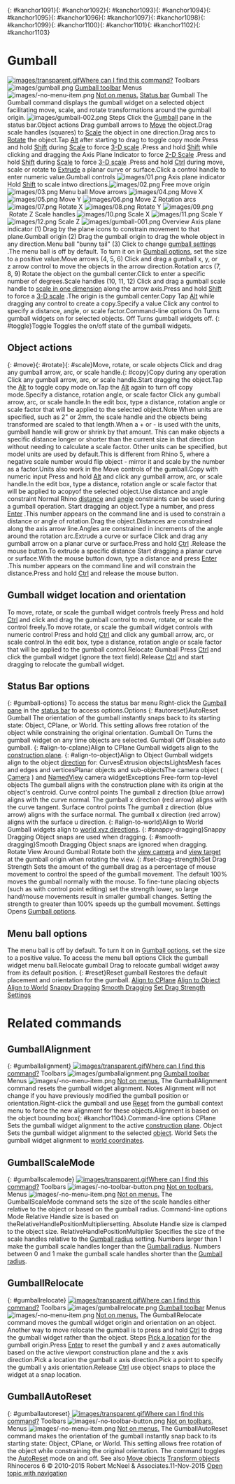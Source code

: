 ---
---

{: #kanchor1091}{: #kanchor1092}{: #kanchor1093}{: #kanchor1094}{: #kanchor1095}{: #kanchor1096}{: #kanchor1097}{: #kanchor1098}{: #kanchor1099}{: #kanchor1100}{: #kanchor1101}{: #kanchor1102}{: #kanchor1103}
# Gumball
 [![images/transparent.gif](images/transparent.gif)Where can I find this command?](javascript:void(0);) Toolbars
![images/gumball.png](images/gumball.png) [Gumball toolbar](gumball-toolbar.html) 
Menus
![images/-no-menu-item.png](images/-no-menu-item.png) [Not on menus.](menuwhattodo.html) 
 [Status bar](rhino-window.html#statusbarpanes) 
Gumball
The Gumball command displays the gumball widget on a selected object facilitating move, scale, and rotate transformations around the gumball origin.
![images/gumball-002.png](images/gumball-002.png)
Steps
Click the [Gumball](rhino-window.html#gumball-pane) pane in the status bar.Object actions
Drag gumball arrows to [Move](move.html) the object.Drag scale handles (squares) to [Scale](scale1d.html) the object in one direction.Drag arcs to [Rotate](rotate.html) the object.Tap [Alt](alt-key.html) after starting to drag to toggle copy mode.Press and hold [Shift](shift-key.html) during [Scale](scale1d.html) to force [3-D scale](scale.html) .Press and hold [Shift](shift-key.html) while clicking and dragging the Axis Plane Indicator to force [2-D Scale](scale2d.html) .Press and hold [Shift](shift-key.html) during [Scale](scale1d.html) to force [3-D scale](scale.html) .Press and hold [Ctrl](ctrl-key.html) during move, scale or rotate to [Extrude](extrudecrv.html) a planar curve or surface.Click a control handle to enter numeric value.Gumball controls
![images/01.png](images/01.png)&#160;Axis plane indicator
Hold [Shift](shift-key.html) to scale intwo directions.![images/02.png](images/02.png)&#160;Free move origin
![images/03.png](images/03.png)&#160;Menu ball
Move arrows
![images/04.png](images/04.png)&#160;Move X
![images/05.png](images/05.png)&#160;Move Y
![images/06.png](images/06.png)&#160;Move Z
Rotation arcs
![images/07.png](images/07.png)&#160;Rotate X
![images/08.png](images/08.png)&#160;Rotate Y
![images/09.png](images/09.png)&#160;Rotate Z
Scale handles
![images/10.png](images/10.png)&#160;Scale X
![images/11.png](images/11.png)&#160;Scale Y
![images/12.png](images/12.png)&#160;Scale Z
![images/gumball-001.png](images/gumball-001.png)
Overview
Axis plane indicator (1)
Drag by the plane icons to constrain movement to that plane.Gumball origin (2)
Drag the gumball origin to drag the whole object in any direction.Menu ball "bunny tail" (3)
Click to change [gumball settings](#gumball-options) .The menu ball is off by default. To turn it on in [Gumball options](modeling-aids-gumball.html), set the size to a positive value.Move arrows (4, 5, 6)
Click and drag a gumball x, y, or z&#160;arrow control to move the objects in the arrow direction.Rotation arcs (7, 8, 9)
Rotate the object on the gumball center.Click to enter a specific number of degrees.Scale handles (10, 11, 12)
Click and drag a gumball scale handle to [scale in one dimension](scale1d.html) along the arrow axis.Press and hold [Shift](shift-key.html) to force a [3-D scale](scale.html) .The origin is the gumball center.Copy
Tap [Alt](alt-key.html) while dragging any control to create a copy.Specify a value
Click any control to specify a distance, angle, or scale factor.Command-line options
On
Turns gumball widgets on for selected objects.
Off
Turns gumball widgets off.
{: #toggle}Toggle
Toggles the on/off state of the gumball widgets.

## Object actions
{: #move}{: #rotate}{: #scale}Move, rotate, or scale objects
Click and drag any gumball arrow, arc, or scale handle.{: #copy}Copy during any operation
Click any gumball arrow, arc, or scale handle.Start dragging the object.Tap the [Alt](alt-key.html) to toggle copy mode on.Tap the [Alt](alt-key.html) again to turn off copy mode.Specify a distance, rotation angle, or scale factor
Click any gumball arrow, arc, or scale handle.In the edit box, type a distance, rotation angle or scale factor that will be applied to the selected object.Note
When units are specified, such as 2" or 2mm, the scale handle and the objects being transformed are scaled to that length.When a + or - is used with the units, gumball handle will grow or shrink by that amount. This can make objects a specific distance longer or shorter than the current size in that direction without needing to calculate a scale factor. Other units can be specified, but model units are used by default.This is different from Rhino 5, where a negative scale number would flip object - mirror it and scale by the number as a factor.Units also work in the Move controls of the gumball.Copy with numeric input
Press and hold [Alt](alt-key.html) and click any gumball arrow, arc, or scale handle.In the edit box, type a distance, rotation angle or scale factor that will be applied to acopyof the selected object.Use distance and angle constraint
Normal Rhino [distance](cursor-constraints.html#distance-constraint) and [angle](cursor-constraints.html#angle) constraints can be used during a gumball operation.
Start dragging an object.Type a number, and press [Enter](enter-key.html) .This number appears on the command line and is used to constrain a distance or angle of rotation.Drag the object.Distances are constrained along the axis arrow line.Angles are constrained in increments of the angle around the rotation arc.Extrude a curve or surface
Click and drag any gumball arrow on a planar curve or surface.Press and hold [Ctrl](ctrl-key.html) .Release the mouse button.To extrude a specific distance
Start dragging a planar curve or surface.With the mouse button down, type a distance and press [Enter](enter-key.html) .This number appears on the command line and will constrain the distance.Press and hold [Ctrl](ctrl-key.html) and release the mouse button.
## Gumball widget location and orientation
To move, rotate, or scale the gumball widget controls freely
Press and hold [Ctrl](ctrl-key.html) and click and drag the gumball control to move, rotate, or scale the control freely.To move rotate, or scale the gumball widget controls with numeric control
Press and hold [Ctrl](ctrl-key.html) and click any gumball arrow, arc, or scale control.In the edit box, type a distance, rotation angle or scale factor that will be applied to the gumball control.Relocate Gumball
Press [Ctrl](ctrl-key.html) and click the gumball widget (ignore the text field).Release [Ctrl](ctrl-key.html) and start dragging to relocate the gumball widget.
## Status Bar options
{: #gumball-options}
To access the status bar menu
Right-click the [Gumball pane](rhino-window.html#gumball-pane) in the [status bar](rhino-window.html#statusbarpanes) to access options.Options
{: #autoreset}AutoReset Gumball
The orientation of the gumball instantly snaps back to its starting state: Object, CPlane, or World.
This setting allows free rotation of the object while constraining the original orientation.
Gumball On
Turns the gumball widget on any time objects are selected.
Gumball Off
Disables auto gumball.
{: #align-to-cplane}Align to CPlane
Gumball widgets align to the [construction plane](cplane.html).
{: #align-to-object}Align to Object
Gumball widgets align to the object [direction](dir.html) for:
CurvesExtrusion objectsLightsMesh faces and edges and verticesPlanar objects and sub-objectsThe camera object ( [Camera](camera.html) ) and [NamedView](namedview.html) camera widgetExceptions
Free-form top-level objects
The gumball aligns with the construction plane with its origin at the object's centroid.
Curve control points
The gumball z&#160;direction (blue arrow) aligns with the curve normal.
The gumball x&#160;direction (red arrow) aligns with the curve tangent.
Surface control points
The gumball z&#160;direction (blue arrow) aligns with the surface normal.
The gumball x&#160;direction (red arrow) aligns with the surface u&#160;direction.
{: #align-to-world}Align to World
Gumball widgets align to [world xyz directions](cursor-constraints.html#world-coordinates).
{: #snappy-dragging}Snappy Dragging
Object snaps are used when dragging.
{: #smooth-dragging}Smooth Dragging
Object snaps are ignored when dragging.
Rotate View Around Gumball
Rotate both the [view camera](viewport.html#camera-location) and [view target](viewport.html#target-location) at the gumball origin when rotating the view.
{: #set-drag-strength}Set Drag Strength
Sets the amount of the gumball drag as a percentage of mouse movement to control the speed of the gumball movement. The default 100% moves the gumball normally with the mouse.
To fine-tune placing objects (such as with control point editing) set the strength lower, so large hand/mouse movements result in smaller gumball changes.
Setting the strength to greater than 100% speeds up the gumball movement.
Settings
Opens [Gumball options](modeling-aids-gumball.html).

## Menu ball options
The menu ball is off by default. To turn it on in [Gumball options](modeling-aids-gumball.html), set the size to a positive value.
To access the menu ball options
Click the gumball widget menu ball.Relocate gumball
Drag to relocate gumball widget away from its default position.
{: #reset}Reset gumball
Restores the default placement and orientation for the gumball.
 [Align to CPlane](#align-to-cplane) 
 [Align to Object](#align-to-object) 
 [Align to World](#align-to-world) 
 [Snappy Dragging](#snappy-dragging) 
 [Smooth Dragging](#smooth-dragging) 
 [Set Drag Strength](#set-drag-strength) 
 [Settings](modeling-aids-gumball.html) 

# Related commands

## GumballAlignment
{: #gumballalignment}
 [![images/transparent.gif](images/transparent.gif)Where can I find this command?](javascript:void(0);) Toolbars
![images/gumballalignment.png](images/gumballalignment.png) [Gumball toolbar](gumball-toolbar.html) 
Menus
![images/-no-menu-item.png](images/-no-menu-item.png) [Not on menus.](menuwhattodo.html) 
The GumballAlignment command resets the gumball widget alignment.
Notes
Alignment will not change if you have previously modified the gumball position or orientation.Right-click the gumball and use [Reset](#reset) from the gumball context menu to force the new alignment for these objects.Alignment is based on the object bounding box{: #kanchor1104}.Command-line options
CPlane
Sets the gumball widget alignment to the active [construction plane](#align-to-cplane).
Object
Sets the gumball widget alignment to the selected [object](#align-to-object).
World
Sets the gumball widget alignment to [world coordinates](#align-to-world).

## GumballScaleMode
{: #gumballscalemode}
 [![images/transparent.gif](images/transparent.gif)Where can I find this command?](javascript:void(0);) Toolbars
![images/-no-toolbar-button.png](images/-no-toolbar-button.png) [Not on toolbars.](toolbarwhattodo.html) 
Menus
![images/-no-menu-item.png](images/-no-menu-item.png) [Not on menus.](menuwhattodo.html) 
The GumballScaleMode command sets the size of the scale handles either relative to the object or based on the gumball radius.
Command-line options
Mode
Relative
Handle size is based on theRelativeHandlePositionMultipliersetting.
Absolute
Handle size is clamped to the object size.
RelativeHandlePositionMultiplier
Specifies the size of the scale handles relative to the [Gumball radius](modeling-aids-gumball.html#gumball-radius) setting. Numbers larger than 1 make the gumball scale handles longer than the [Gumball radius](modeling-aids-gumball.html#gumball-radius). Numbers between 0 and 1 make the gumball scale handles shorter than the [Gumball radius](modeling-aids-gumball.html#gumball-radius).

## GumballRelocate
{: #gumballrelocate}
 [![images/transparent.gif](images/transparent.gif)Where can I find this command?](javascript:void(0);) Toolbars
![images/gumballrelocate.png](images/gumballrelocate.png) [Gumball toolbar](gumball-toolbar.html) 
Menus
![images/-no-menu-item.png](images/-no-menu-item.png) [Not on menus.](menuwhattodo.html) 
The GumballRelocate command moves the gumball widget origin and orientation on an object.
Another way to move relocate the gumball is to press and hold [Ctrl](ctrl-key.html) to drag the gumball widget rather than the object.
Steps
 [Pick a location](pick-location.html) for the gumball origin.Press [Enter](enter-key.html) to reset the gumball y and z&#160;axes automatically based on the active viewport construction plane and the x&#160;axis direction.Pick a location the gumball x&#160;axis direction.Pick a point to specify the gumball y&#160;axis orientation.Release [Ctrl](ctrl-key.html) use object snaps to place the widget at a snap location.
## GumballAutoReset
{: #gumballautoreset}
 [![images/transparent.gif](images/transparent.gif)Where can I find this command?](javascript:void(0);) Toolbars
![images/-no-toolbar-button.png](images/-no-toolbar-button.png) [Not on toolbars.](toolbarwhattodo.html) 
Menus
![images/-no-menu-item.png](images/-no-menu-item.png) [Not on menus.](menuwhattodo.html) 
The GumballAutoReset command makes the orientation of the gumball instantly snap back to its starting state: Object, CPlane, or World.
This setting allows free rotation of the object while constraining the original orientation.
The command toggles the [AutoReset](#autoreset) mode on and off.
See also
 [Move objects](sak-move.html) 
 [Transform objects](sak-transform.html) 
&#160;
&#160;
Rhinoceros 6 © 2010-2015 Robert McNeel &amp; Associates.11-Nov-2015
 [Open topic with navigation](gumball.html) 

